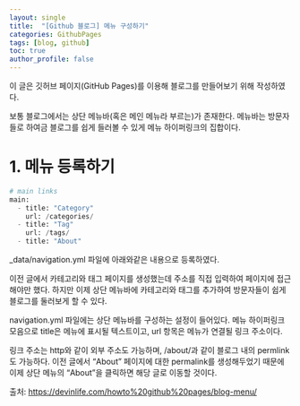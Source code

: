 ```yaml
---
layout: single
title:  "[Github 블로그] 메뉴 구성하기"
categories: GithubPages
tags: [blog, github]
toc: true
author_profile: false
---
```

이 글은 깃허브 페이지(GitHub Pages)를 이용해 블로그를 만들어보기 위해 작성하였다.

보통 블로그에서는 상단 메뉴바(혹은 메인 메뉴라 부르는)가 존재한다. 메뉴바는 방문자들로 하여금 블로그를 쉽게 들러볼 수 있게 메뉴 하이퍼링크의 집합이다.

# 1. 메뉴 등록하기
```python
# main links
main:
  - title: "Category"
    url: /categories/
  - title: "Tag"
    url: /tags/
  - title: "About"
```
_data/navigation.yml 파일에 아래와같은 내용으로 등록하였다.

이전 글에서 카테고리와 태그 페이지를 생성했는데 주소를 직접 입력하여 페이지에 접근해야만 했다. 하지만 이제 상단 메뉴바에 카테고리와 태그를 추가하여 방문자들이 쉽게 블로그를 둘러보게 할 수 있다.

navigation.yml 파일에는 상단 메뉴바를 구성하는 설정이 들어있다. 메뉴 하이퍼링크 모음으로 title은 메뉴에 표시될 텍스트이고, url 항목은 메뉴가 연결될 링크 주소이다.

링크 주소는 http와 같이 외부 주소도 가능하며, /about/과 같이 블로그 내의 permlink도 가능하다. 이전 글에서 “About” 페이지에 대한 permalink를 생성해두었기 때문에 이제 상단 메뉴의 “About”을 클릭하면 해당 글로 이동할 것이다.


출처: https://devinlife.com/howto%20github%20pages/blog-menu/